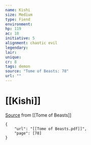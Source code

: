```yaml
---
name: Kishi
size: Medium
type: Fiend
environment: 
hp: 119
ac: 18
initiative: 5
alignment: chaotic evil
legendary: 
lair: 
unique: 
cr: 8
tags: demon
source: "Tome of Beasts: 78"
url: ""
---
```

# [[Kishi]]

[Source](zotero://open-pdf/library/items/ULEQWHJM?page=78) from [[Tome of Beasts]]

```pdf
{
	"url": "[[Tome of Beasts.pdf]]",
	"page": [78]
}
```

